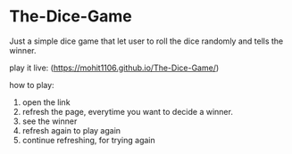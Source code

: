 # The-Dice-Game
Just a simple dice game that let user to roll the dice randomly and tells the winner.

play it live: (https://mohit1106.github.io/The-Dice-Game/)

how to play:
  1. open the link
  2. refresh the page, everytime you want to decide a winner.
  3. see the winner
  4. refresh again to play again
  5. continue refreshing, for trying again
